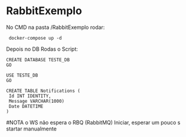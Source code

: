 # RabbitExemplo

 

No CMD na pasta /RabbitExemplo rodar:

```
 docker-compose up -d
```

Depois no DB Rodas o Script:


```
CREATE DATABASE TESTE_DB
GO

USE TESTE_DB
GO

CREATE TABLE Notifications (
 Id INT IDENTITY,
 Message VARCHAR(1000)
 Date DATETIME
)
```

#NOTA o WS não espera o RBQ (RabbitMQ) Iniciar, esperar um pouco s startar manualmente
